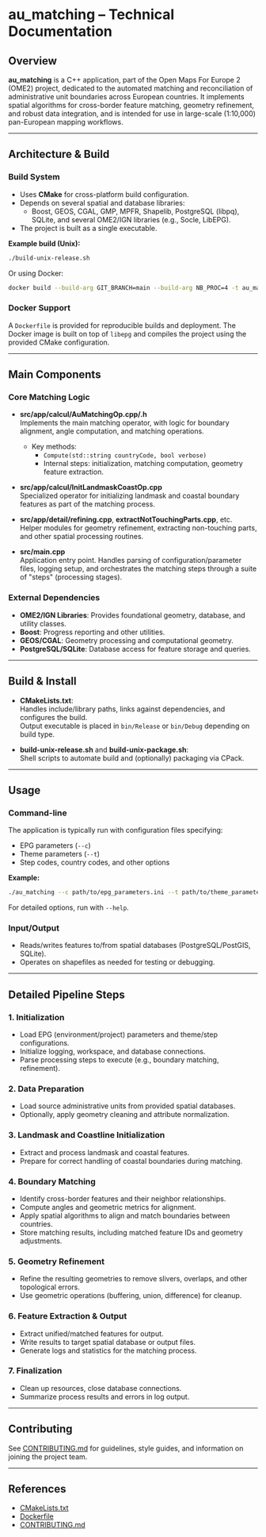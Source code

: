 # au_matching – Technical Documentation

## Overview

**au_matching** is a C++ application, part of the Open Maps For Europe 2 (OME2) project, dedicated to the automated matching and reconciliation of administrative unit boundaries across European countries. It implements spatial algorithms for cross-border feature matching, geometry refinement, and robust data integration, and is intended for use in large-scale (1:10,000) pan-European mapping workflows.

---

## Architecture & Build

### Build System

- Uses **CMake** for cross-platform build configuration.
- Depends on several spatial and database libraries:  
  - Boost, GEOS, CGAL, GMP, MPFR, Shapelib, PostgreSQL (libpq), SQLite, and several OME2/IGN libraries (e.g., Socle, LibEPG).
- The project is built as a single executable.

**Example build (Unix):**
```sh
./build-unix-release.sh
```
Or using Docker:
```sh
docker build --build-arg GIT_BRANCH=main --build-arg NB_PROC=4 -t au_matching .
```

### Docker Support

A `Dockerfile` is provided for reproducible builds and deployment. The Docker image is built on top of `libepg` and compiles the project using the provided CMake configuration.

---

## Main Components

### Core Matching Logic

- **src/app/calcul/AuMatchingOp.cpp/.h**  
  Implements the main matching operator, with logic for boundary alignment, angle computation, and matching operations.
  - Key methods:
    - `Compute(std::string countryCode, bool verbose)`
    - Internal steps: initialization, matching computation, geometry feature extraction.

- **src/app/calcul/InitLandmaskCoastOp.cpp**  
  Specialized operator for initializing landmask and coastal boundary features as part of the matching process.

- **src/app/detail/refining.cpp**, **extractNotTouchingParts.cpp**, etc.  
  Helper modules for geometry refinement, extracting non-touching parts, and other spatial processing routines.

- **src/main.cpp**  
  Application entry point. Handles parsing of configuration/parameter files, logging setup, and orchestrates the matching steps through a suite of "steps" (processing stages).

### External Dependencies

- **OME2/IGN Libraries**: Provides foundational geometry, database, and utility classes.
- **Boost**: Progress reporting and other utilities.
- **GEOS/CGAL**: Geometry processing and computational geometry.
- **PostgreSQL/SQLite**: Database access for feature storage and queries.

---

## Build & Install

- **CMakeLists.txt**:  
  Handles include/library paths, links against dependencies, and configures the build.  
  Output executable is placed in `bin/Release` or `bin/Debug` depending on build type.

- **build-unix-release.sh** and **build-unix-package.sh**:  
  Shell scripts to automate build and (optionally) packaging via CPack.

---

## Usage

### Command-line

The application is typically run with configuration files specifying:
- EPG parameters (`--c`)
- Theme parameters (`--t`)
- Step codes, country codes, and other options

**Example:**
```sh
./au_matching --c path/to/epg_parameters.ini --t path/to/theme_parameters.ini --stepcode STEP_X --cc DE
```
For detailed options, run with `--help`.

### Input/Output

- Reads/writes features to/from spatial databases (PostgreSQL/PostGIS, SQLite).
- Operates on shapefiles as needed for testing or debugging.

---

## Detailed Pipeline Steps

### 1. Initialization
- Load EPG (environment/project) parameters and theme/step configurations.
- Initialize logging, workspace, and database connections.
- Parse processing steps to execute (e.g., boundary matching, refinement).

### 2. Data Preparation
- Load source administrative units from provided spatial databases.
- Optionally, apply geometry cleaning and attribute normalization.

### 3. Landmask and Coastline Initialization
- Extract and process landmask and coastal features.
- Prepare for correct handling of coastal boundaries during matching.

### 4. Boundary Matching
- Identify cross-border features and their neighbor relationships.
- Compute angles and geometric metrics for alignment.
- Apply spatial algorithms to align and match boundaries between countries.
- Store matching results, including matched feature IDs and geometry adjustments.

### 5. Geometry Refinement
- Refine the resulting geometries to remove slivers, overlaps, and other topological errors.
- Use geometric operations (buffering, union, difference) for cleanup.

### 6. Feature Extraction & Output
- Extract unified/matched features for output.
- Write results to target spatial database or output files.
- Generate logs and statistics for the matching process.

### 7. Finalization
- Clean up resources, close database connections.
- Summarize process results and errors in log output.

---

## Contributing

See [CONTRIBUTING.md](https://github.com/openmapsforeurope2/au_matching/blob/main/CONTRIBUTING.md) for guidelines, style guides, and information on joining the project team.

---

## References

- [CMakeLists.txt](https://github.com/openmapsforeurope2/au_matching/blob/main/CMakeLists.txt)
- [Dockerfile](https://github.com/openmapsforeurope2/au_matching/blob/main/docker/Dockerfile)
- [CONTRIBUTING.md](https://github.com/openmapsforeurope2/au_matching/blob/main/CONTRIBUTING.md)
